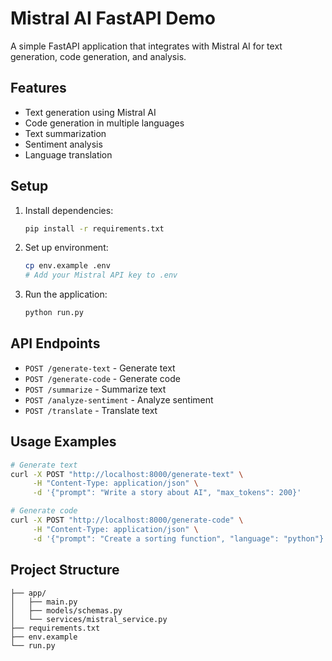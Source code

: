 # Mistral AI FastAPI Demo

A simple FastAPI application that integrates with Mistral AI for text generation, code generation, and analysis.

## Features

- Text generation using Mistral AI
- Code generation in multiple languages
- Text summarization
- Sentiment analysis
- Language translation

## Setup

1. Install dependencies:
   ```bash
   pip install -r requirements.txt
   ```

2. Set up environment:
   ```bash
   cp env.example .env
   # Add your Mistral API key to .env
   ```

3. Run the application:
   ```bash
   python run.py
   ```

## API Endpoints

- `POST /generate-text` - Generate text
- `POST /generate-code` - Generate code
- `POST /summarize` - Summarize text
- `POST /analyze-sentiment` - Analyze sentiment
- `POST /translate` - Translate text

## Usage Examples

```bash
# Generate text
curl -X POST "http://localhost:8000/generate-text" \
     -H "Content-Type: application/json" \
     -d '{"prompt": "Write a story about AI", "max_tokens": 200}'

# Generate code
curl -X POST "http://localhost:8000/generate-code" \
     -H "Content-Type: application/json" \
     -d '{"prompt": "Create a sorting function", "language": "python"}'
```

## Project Structure

```
├── app/
│   ├── main.py
│   ├── models/schemas.py
│   └── services/mistral_service.py
├── requirements.txt
├── env.example
└── run.py
```
